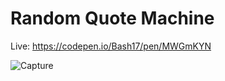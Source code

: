 # Random Quote Machine

Live: https://codepen.io/Bash17/pen/MWGmKYN

![Capture](https://user-images.githubusercontent.com/106008685/191211943-bfe59bcb-6979-4234-a8e7-dcd714d9723b.PNG)
